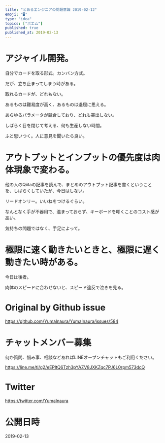 ```yaml
---
title: "とあるエンジニアの問題意識 2019-02-12"
emoji: "🖥"
type: "idea"
topics: ["ポエム"]
published: true
published_at: 2019-02-13
---
```



# アジャイル開発。

自分でカードを取る形式。カンバン方式。

だが、立ち止まってしまう時がある。

取れるカードが、どれもない。

あるものは難易度が高く、あるものは退屈に思える。

あらゆるパラメータが競合しており、どれも突出しない。

しばらく目を閉じて考える、何も生産しない時間。

ふと思いつく。人に意見を聞いたら良い。

# アウトプットとインプットの優先度は肉体現象で変わる。

他の人のQiitaの記事を読んで、まとめのアウトプット記事を書くということを、しばらくしていたが、今日はしない。

リードオンリー。いいねをつけるぐらい。

なんとなく手が不器用で、温まっておらず、キーボードを叩くことのコスト感が高い。

気持ちの問題ではなく、手足によって。

# 極限に速く動きたいときと、極限に遅く動きたい時がある。

今日は後者。

肉体のスピードに合わせないと、スピード違反で泣きを見る。

# Original by Github issue

https://github.com/YumaInaura/YumaInaura/issues/584








<!-- Update From Qiita API -->

# チャットメンバー募集


何か質問、悩み事、相談などあればLINEオープンチャットもご利用ください。

https://line.me/ti/g2/eEPltQ6Tzh3pYAZV8JXKZqc7PJ6L0rpm573dcQ





# Twitter


https://twitter.com/YumaInaura


<!-- Update From Qiita API -->



# 公開日時

2019-02-13
